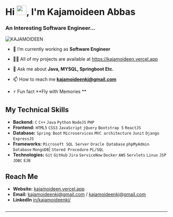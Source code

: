 <h1 align="left">Hi <img src="https://github.com/TheDudeThatCode/TheDudeThatCode/blob/master/Assets/Hi.gif" width="30">, I'm Kajamoideen Abbas</h1>
<h3 align="left">An Interesting Software Engineer...</h3>

<p align="left"> <img src="https://komarev.com/ghpvc/?username=KAJAMOIDEEN&label=Profile%20views&color=0e75b6&style=flat" alt="KAJAMOIDEEN" /> </p>

- 🔭 I’m currently working as **Software Engineer**

- 👨‍💻 All of my projects are available at <a href="https://kajamoideen.vercel.app" target="_blank">https://kajamoideen.vercel.app</a>

- 💬 Ask me about **Java, MYSQL, Springboot Etc.**

- 📫 How to reach me **kajamoideenkj@gmail.com**

- ⚡ Fun fact **Fly with Memories **

## My Technical Skills
- **Backend:** `C` `C++` `Java` `Python` `NodeJS` `PHP`
- **Frontend:** `HTML5` `CSS3` `JavaScript` `jQuery` `Bootstrap 5` `ReactJS` 
- **Database:** `Spring Boot` `Microservices` `MVC architecture` `Junit` `Django` `ExpressJS`
- **Frameworks:** `Microsoft SQL Server` `Oracle Database` `phpMyAdmin Database` `MongoDB`| `Stored Procedure` `PL/SQL` 
- **Technologies:** `Git` `GitHub` `Jira` `ServiceNow` `Docker` `AWS` `Servlets` `Linux` `JSP` `JDBC` `EJB`  

## Reach Me
- **Website:** [kajamoideen.vercel.app](https://kajamoideen.vercel.app/)
- **Email:** kajamoideenkj@gmail.com / kajamoideenkj@gmail.com
- **LinkedIn** [in/kajamoideenkj/](https://linkedin.com/in/kajamoideenkj/)
  
<p align="center">
    <a href="">
        <img title="" alt="" src="https://github-readme-streak-stats.herokuapp.com?user=KAJAMOIDEEN&theme=dark&date_format=M%20j%5B%2C%20Y%5D&fire=0093FF&ring=0093FF&background=0D1117&currStreakLabel=0093FF&border=30363D"/>
    </a>
</p>

---
